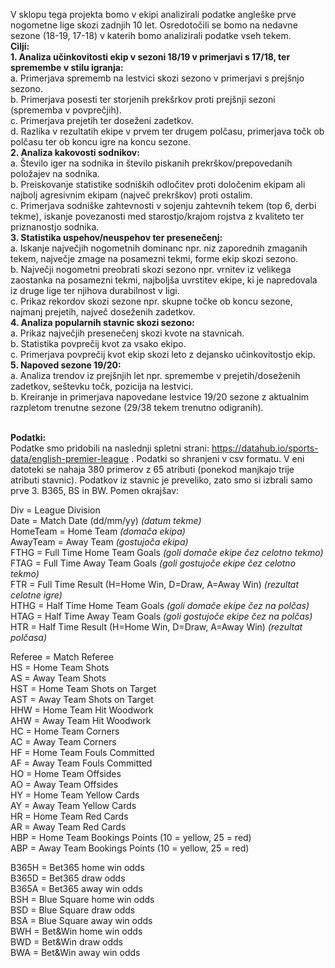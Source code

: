 V sklopu tega projekta bomo v ekipi analizirali podatke angleške prve nogometne lige skozi zadnjih 10 let. Osredotočili se bomo na nedavne sezone (18-19, 17-18) v katerih bomo analizirali podatke vseh tekem. <br>
<b>Cilji: </b><br>
 <b>1. Analiza učinkovitosti ekip v sezoni 18/19 v primerjavi s 17/18, ter spremembe v stilu igranja: </b><br>
       a. Primerjava sprememb na lestvici skozi sezono v primerjavi s prejšnjo sezono. <br>
       b. Primerjava posesti ter storjenih prekšrkov proti prejšnji sezoni (sprememba v povprečjih). <br>
       c. Primerjava prejetih ter doseženi zadetkov. <br>
       d. Razlika v rezultatih ekipe v prvem ter drugem polčasu, primerjava točk ob polčasu ter ob koncu igre na koncu sezone. <br>
 <b>2. Analiza kakovosti sodnikov: </b><br>
       a. Število iger na sodnika in število piskanih prekrškov/prepovedanih položajev na sodnika. <br>
       b. Preiskovanje statistike sodniških odločitev proti določenim ekipam ali najbolj agresivnim ekipam (največ prekrškov) proti               ostalim. <br>
       c. Primerjava sodniške zahtevnosti v sojenju zahtevnih tekem (top 6, derbi tekme), iskanje povezanosti med starostjo/krajom                 rojstva z kvaliteto ter priznanostjo sodnika. <br>
 <b>3. Statistika uspehov/neuspehov ter presenečenj: </b><br>
       a. Iskanje največjih nogometnih dominanc npr. niz zaporednih zmaganih tekem, največje zmage na posamezni tekmi, forme ekip skozi             sezono. <br>
       b. Največji nogometni preobrati skozi sezono npr. vrnitev iz velikega zaostanka na posamezni tekmi, najboljša uvrstitev ekipe, ki           je napredovala iz druge lige ter njihova durabilnost v ligi. <br>
       c. Prikaz rekordov skozi sezone npr. skupne točke ob koncu sezone, najmanj prejetih, največ doseženih zadetkov. <br>
 <b>4. Analiza popularnih stavnic skozi sezono: </b><br>
       a. Prikaz največjih presenečenj skozi kvote na stavnicah. <br>
       b. Statistika povprečij kvot za vsako ekipo. <br>
       c. Primerjava povprečij kvot ekip skozi leto z dejansko učinkovitostjo ekip. <br>
 <b>5. Napoved sezone 19/20: </b><br>
       a. Analiza trendov iz prejšnjih let npr. spremembe v prejetih/doseženih zadetkov, seštevku točk, pozicija na lestvici. <br>
       b. Kreiranje in primerjava napovedane lestvice 19/20 sezone z aktualnim razpletom trenutne sezone (29/38 tekem trenutno odigranih). <br><br>
   
   
   
   
   
<b> Podatki: </b><br>
Podatke smo pridobili na naslednji spletni strani: https://datahub.io/sports-data/english-premier-league .
Podatki so shranjeni v csv formatu. V eni datoteki se nahaja 380 primerov z 65 atributi (ponekod manjkajo trije atributi stavnic).
Podatkov iz stavnic je preveliko, zato smo si izbrali samo prve 3. B365, BS in BW.
Pomen okrajšav:

Div = League Division <br>
Date = Match Date (dd/mm/yy) <i>(datum tekme)</i> <br>
HomeTeam = Home Team <i>(domača ekipa)</i> <br>
AwayTeam = Away Team <i>(gostujoča ekipa)</i> <br>
FTHG = Full Time Home Team Goals <i>(goli domače ekipe čez celotno tekmo)</i> <br>
FTAG = Full Time Away Team Goals <i>(goli gostujoče ekipe čez celotno tekmo)</i> <br>
FTR = Full Time Result (H=Home Win, D=Draw, A=Away Win) <i>(rezultat celotne igre)</i> <br>
HTHG = Half Time Home Team Goals <i>(goli domače ekipe čez na polčas)</i> <br>
HTAG = Half Time Away Team Goals <i>(goli gostujoče ekipe čez na polčas)</i> <br>
HTR = Half Time Result (H=Home Win, D=Draw, A=Away Win) <i>(rezultat polčasa)</i> <br>

Referee = Match Referee <br>
HS = Home Team Shots <br>
AS = Away Team Shots <br>
HST = Home Team Shots on Target <br>
AST = Away Team Shots on Target <br>
HHW = Home Team Hit Woodwork <br>
AHW = Away Team Hit Woodwork <br>
HC = Home Team Corners <br>
AC = Away Team Corners <br>
HF = Home Team Fouls Committed <br>
AF = Away Team Fouls Committed <br>
HO = Home Team Offsides <br>
AO = Away Team Offsides <br>
HY = Home Team Yellow Cards <br>
AY = Away Team Yellow Cards <br>
HR = Home Team Red Cards <br>
AR = Away Team Red Cards <br>
HBP = Home Team Bookings Points (10 = yellow, 25 = red) <br>
ABP = Away Team Bookings Points (10 = yellow, 25 = red) <br>

B365H = Bet365 home win odds <br>
B365D = Bet365 draw odds <br>
B365A = Bet365 away win odds <br>
BSH = Blue Square home win odds <br>
BSD = Blue Square draw odds <br>
BSA = Blue Square away win odds <br>
BWH = Bet&Win home win odds <br>
BWD = Bet&Win draw odds <br>
BWA = Bet&Win away win odds 
